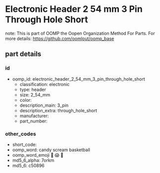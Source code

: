 # Electronic Header 2 54 mm 3 Pin Through Hole Short  

note: This is part of OOMP the Oopen Organization Method For Parts. For more details: https://github.com/oomlout/oomp_base

##  part details





### id
* oomp_id: electronic_header_2_54_mm_3_pin_through_hole_short
  * classification: electronic
  * type: header
  * size: 2_54_mm
  * color: 
  * description_main: 3_pin
  * description_extra: through_hole_short
  * manufacturer: 
  * part_number: 

### other_codes
* short_code: 
* oomp_word: candy scream basketball
* oomp_word_emoji :candy: :scream: :basketball:
* md5_6_alpha: 7orkm
* md5_6: c50896